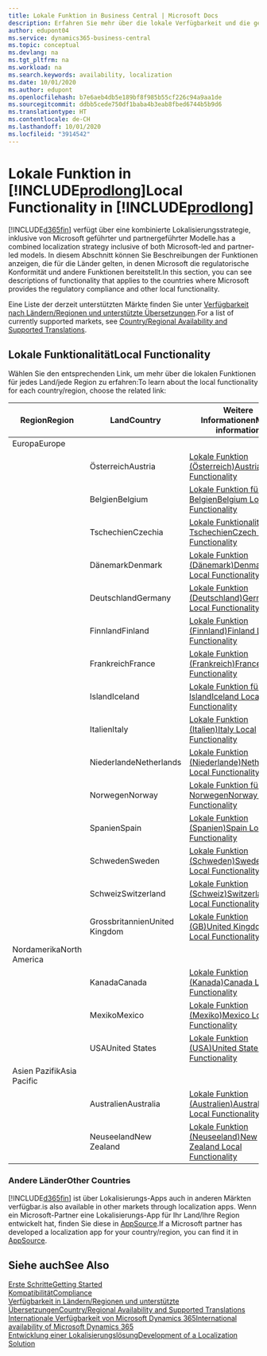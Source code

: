 ```yaml
---
title: Lokale Funktion in Business Central | Microsoft Docs
description: Erfahren Sie mehr über die lokale Verfügbarkeit und die gesetzliche Kompatibilität von Dynamics 365 Business Central.
author: edupont04
ms.service: dynamics365-business-central
ms.topic: conceptual
ms.devlang: na
ms.tgt_pltfrm: na
ms.workload: na
ms.search.keywords: availability, localization
ms.date: 10/01/2020
ms.author: edupont
ms.openlocfilehash: b7e6aeb4db5e189bf8f985b55cf226c94a9aa1de
ms.sourcegitcommit: ddbb5cede750df1baba4b3eab8fbed6744b5b9d6
ms.translationtype: HT
ms.contentlocale: de-CH
ms.lasthandoff: 10/01/2020
ms.locfileid: "3914542"
---
```

# <a name="local-functionality-in-prodlong"></a><span data-ttu-id="76bdf-103">Lokale Funktion in [!INCLUDE[prodlong](includes/prodlong.md)]</span><span class="sxs-lookup"><span data-stu-id="76bdf-103">Local Functionality in [!INCLUDE[prodlong](includes/prodlong.md)]</span></span>

[!INCLUDE[d365fin](includes/d365fin_md.md)] <span data-ttu-id="76bdf-104">verfügt über eine kombinierte Lokalisierungsstrategie, inklusive von Microsoft geführter und partnergeführter Modelle.</span><span class="sxs-lookup"><span data-stu-id="76bdf-104">has a combined localization strategy inclusive of both Microsoft-led and partner-led models.</span></span> <span data-ttu-id="76bdf-105">In diesem Abschnitt können Sie Beschreibungen der Funktionen anzeigen, die für die Länder gelten, in denen Microsoft die regulatorische Konformität und andere Funktionen bereitstellt.</span><span class="sxs-lookup"><span data-stu-id="76bdf-105">In this section, you can see descriptions of functionality that applies to the countries where Microsoft provides the regulatory compliance and other local functionality.</span></span>  

<span data-ttu-id="76bdf-106">Eine Liste der derzeit unterstützten Märkte finden Sie unter [Verfügbarkeit nach Ländern/Regionen und unterstützte Übersetzungen](/dynamics365/business-central/dev-itpro/compliance/apptest-countries-and-translations?toc=/dynamics365/business-central/toc.json).</span><span class="sxs-lookup"><span data-stu-id="76bdf-106">For a list of currently supported markets, see [Country/Regional Availability and Supported Translations](/dynamics365/business-central/dev-itpro/compliance/apptest-countries-and-translations?toc=/dynamics365/business-central/toc.json).</span></span>  

## <a name="local-functionality"></a><span data-ttu-id="76bdf-107">Lokale Funktionalität</span><span class="sxs-lookup"><span data-stu-id="76bdf-107">Local Functionality</span></span>

<span data-ttu-id="76bdf-108">Wählen Sie den entsprechenden Link, um mehr über die lokalen Funktionen für jedes Land/jede Region zu erfahren:</span><span class="sxs-lookup"><span data-stu-id="76bdf-108">To learn about the local functionality for each country/region, choose the related link:</span></span>

| <span data-ttu-id="76bdf-109">Region</span><span class="sxs-lookup"><span data-stu-id="76bdf-109">Region</span></span> | <span data-ttu-id="76bdf-110">Land</span><span class="sxs-lookup"><span data-stu-id="76bdf-110">Country</span></span> | <span data-ttu-id="76bdf-111">Weitere Informationen</span><span class="sxs-lookup"><span data-stu-id="76bdf-111">More information</span></span> |
| --- | --- |--- |
| <span data-ttu-id="76bdf-112">Europa</span><span class="sxs-lookup"><span data-stu-id="76bdf-112">Europe</span></span> |  | |
|        | <span data-ttu-id="76bdf-113">Österreich</span><span class="sxs-lookup"><span data-stu-id="76bdf-113">Austria</span></span> | [<span data-ttu-id="76bdf-114">Lokale Funktion (Österreich)</span><span class="sxs-lookup"><span data-stu-id="76bdf-114">Austria Local Functionality</span></span>](localfunctionality/austria/austria-local-functionality.md) |
|        | <span data-ttu-id="76bdf-115">Belgien</span><span class="sxs-lookup"><span data-stu-id="76bdf-115">Belgium</span></span> | [<span data-ttu-id="76bdf-116">Lokale Funktion für Belgien</span><span class="sxs-lookup"><span data-stu-id="76bdf-116">Belgium Local Functionality</span></span>](localfunctionality/belgium/belgium-local-functionality.md) |
|        | <span data-ttu-id="76bdf-117">Tschechien</span><span class="sxs-lookup"><span data-stu-id="76bdf-117">Czechia</span></span> | [<span data-ttu-id="76bdf-118">Lokale Funktionalität für Tschechien</span><span class="sxs-lookup"><span data-stu-id="76bdf-118">Czech Local Functionality</span></span>](localfunctionality/czech/czech-local-functionality.md) |
|        | <span data-ttu-id="76bdf-119">Dänemark</span><span class="sxs-lookup"><span data-stu-id="76bdf-119">Denmark</span></span> | [<span data-ttu-id="76bdf-120">Lokale Funktion (Dänemark)</span><span class="sxs-lookup"><span data-stu-id="76bdf-120">Denmark Local Functionality</span></span>](localfunctionality/denmark/denmark-local-functionality.md) |
|        | <span data-ttu-id="76bdf-121">Deutschland</span><span class="sxs-lookup"><span data-stu-id="76bdf-121">Germany</span></span> | [<span data-ttu-id="76bdf-122">Lokale Funktion (Deutschland)</span><span class="sxs-lookup"><span data-stu-id="76bdf-122">Germany Local Functionality</span></span>](localfunctionality/germany/germany-local-functionality.md) |
|        | <span data-ttu-id="76bdf-123">Finnland</span><span class="sxs-lookup"><span data-stu-id="76bdf-123">Finland</span></span> | [<span data-ttu-id="76bdf-124">Lokale Funktion (Finnland)</span><span class="sxs-lookup"><span data-stu-id="76bdf-124">Finland Local Functionality</span></span>](localfunctionality/finland/finland-local-functionality.md) |
|        | <span data-ttu-id="76bdf-125">Frankreich</span><span class="sxs-lookup"><span data-stu-id="76bdf-125">France</span></span> | [<span data-ttu-id="76bdf-126">Lokale Funktion (Frankreich)</span><span class="sxs-lookup"><span data-stu-id="76bdf-126">France Local Functionality</span></span>](localfunctionality/france/france-local-functionality.md) |
|        | <span data-ttu-id="76bdf-127">Island</span><span class="sxs-lookup"><span data-stu-id="76bdf-127">Iceland</span></span> | [<span data-ttu-id="76bdf-128">Lokale Funktion für Island</span><span class="sxs-lookup"><span data-stu-id="76bdf-128">Iceland Local Functionality</span></span>](localfunctionality/iceland/iceland-local-functionality.md) |
|        | <span data-ttu-id="76bdf-129">Italien</span><span class="sxs-lookup"><span data-stu-id="76bdf-129">Italy</span></span> | [<span data-ttu-id="76bdf-130">Lokale Funktion (Italien)</span><span class="sxs-lookup"><span data-stu-id="76bdf-130">Italy Local Functionality</span></span>](localfunctionality/italy/italy-local-functionality.md) |
|        | <span data-ttu-id="76bdf-131">Niederlande</span><span class="sxs-lookup"><span data-stu-id="76bdf-131">Netherlands</span></span> | [<span data-ttu-id="76bdf-132">Lokale Funktion (Niederlande)</span><span class="sxs-lookup"><span data-stu-id="76bdf-132">Netherlands Local Functionality</span></span>](localfunctionality/netherlands/netherlands-local-functionality.md) |
|        | <span data-ttu-id="76bdf-133">Norwegen</span><span class="sxs-lookup"><span data-stu-id="76bdf-133">Norway</span></span> | [<span data-ttu-id="76bdf-134">Lokale Funktion für Norwegen</span><span class="sxs-lookup"><span data-stu-id="76bdf-134">Norway Local Functionality</span></span>](localfunctionality/norway/norway-local-functionality.md) |
|        | <span data-ttu-id="76bdf-135">Spanien</span><span class="sxs-lookup"><span data-stu-id="76bdf-135">Spain</span></span> | [<span data-ttu-id="76bdf-136">Lokale Funktion (Spanien)</span><span class="sxs-lookup"><span data-stu-id="76bdf-136">Spain Local Functionality</span></span>](localfunctionality/spain/spain-local-functionality.md) |
|        | <span data-ttu-id="76bdf-137">Schweden</span><span class="sxs-lookup"><span data-stu-id="76bdf-137">Sweden</span></span> | [<span data-ttu-id="76bdf-138">Lokale Funktion (Schweden)</span><span class="sxs-lookup"><span data-stu-id="76bdf-138">Sweden Local Functionality</span></span>](localfunctionality/sweden/sweden-local-functionality.md) |
|        | <span data-ttu-id="76bdf-139">Schweiz</span><span class="sxs-lookup"><span data-stu-id="76bdf-139">Switzerland</span></span> | [<span data-ttu-id="76bdf-140">Lokale Funktion (Schweiz)</span><span class="sxs-lookup"><span data-stu-id="76bdf-140">Switzerland Local Functionality</span></span>](localfunctionality/switzerland/switzerland-local-functionality.md) |
|        | <span data-ttu-id="76bdf-141">Grossbritannien</span><span class="sxs-lookup"><span data-stu-id="76bdf-141">United Kingdom</span></span> | [<span data-ttu-id="76bdf-142">Lokale Funktion (GB)</span><span class="sxs-lookup"><span data-stu-id="76bdf-142">United Kingdom Local Functionality</span></span>](localfunctionality/unitedkingdom/united-kingdom-local-functionality.md) |
| <span data-ttu-id="76bdf-143">Nordamerika</span><span class="sxs-lookup"><span data-stu-id="76bdf-143">North America</span></span> |       |  |
|        | <span data-ttu-id="76bdf-144">Kanada</span><span class="sxs-lookup"><span data-stu-id="76bdf-144">Canada</span></span>|[<span data-ttu-id="76bdf-145">Lokale Funktion (Kanada)</span><span class="sxs-lookup"><span data-stu-id="76bdf-145">Canada Local Functionality</span></span>](localfunctionality/canada/canada-local-functionality.md) |
|        | <span data-ttu-id="76bdf-146">Mexiko</span><span class="sxs-lookup"><span data-stu-id="76bdf-146">Mexico</span></span> | [<span data-ttu-id="76bdf-147">Lokale Funktion (Mexiko)</span><span class="sxs-lookup"><span data-stu-id="76bdf-147">Mexico Local Functionality</span></span>](localfunctionality/mexico/mexico-local-functionality.md) |
|        | <span data-ttu-id="76bdf-148">USA</span><span class="sxs-lookup"><span data-stu-id="76bdf-148">United States</span></span>|[<span data-ttu-id="76bdf-149">Lokale Funktion (USA)</span><span class="sxs-lookup"><span data-stu-id="76bdf-149">United States Local Functionality</span></span>](localfunctionality/unitedstates/united-states-local-functionality.md) |
| <span data-ttu-id="76bdf-150">Asien Pazifik</span><span class="sxs-lookup"><span data-stu-id="76bdf-150">Asia Pacific</span></span> |       |  |
|        | <span data-ttu-id="76bdf-151">Australien</span><span class="sxs-lookup"><span data-stu-id="76bdf-151">Australia</span></span> | [<span data-ttu-id="76bdf-152">Lokale Funktion (Australien)</span><span class="sxs-lookup"><span data-stu-id="76bdf-152">Australia Local Functionality</span></span>](localfunctionality/australia/australia-local-functionality.md) |
|        | <span data-ttu-id="76bdf-153">Neuseeland</span><span class="sxs-lookup"><span data-stu-id="76bdf-153">New Zealand</span></span> | [<span data-ttu-id="76bdf-154">Lokale Funktion (Neuseeland)</span><span class="sxs-lookup"><span data-stu-id="76bdf-154">New Zealand Local Functionality</span></span>](localfunctionality/newzealand/new-zealand-local-functionality.md) |

### <a name="other-countries"></a><span data-ttu-id="76bdf-155">Andere Länder</span><span class="sxs-lookup"><span data-stu-id="76bdf-155">Other Countries</span></span>

[!INCLUDE[d365fin](includes/d365fin_md.md)] <span data-ttu-id="76bdf-156">ist über Lokalisierungs-Apps auch in anderen Märkten verfügbar.</span><span class="sxs-lookup"><span data-stu-id="76bdf-156">is also available in other markets through localization apps.</span></span> <span data-ttu-id="76bdf-157">Wenn ein Microsoft-Partner eine Lokalisierungs-App für Ihr Land/Ihre Region entwickelt hat, finden Sie diese in [AppSource](https://go.microsoft.com/fwlink/?linkid=2081646).</span><span class="sxs-lookup"><span data-stu-id="76bdf-157">If a Microsoft partner has developed a localization app for your country/region, you can find it in [AppSource](https://go.microsoft.com/fwlink/?linkid=2081646).</span></span>

## <a name="see-also"></a><span data-ttu-id="76bdf-158">Siehe auch</span><span class="sxs-lookup"><span data-stu-id="76bdf-158">See Also</span></span>

[<span data-ttu-id="76bdf-159">Erste Schritte</span><span class="sxs-lookup"><span data-stu-id="76bdf-159">Getting Started</span></span>](product-get-started.md)  
[<span data-ttu-id="76bdf-160">Kompatibilität</span><span class="sxs-lookup"><span data-stu-id="76bdf-160">Compliance</span></span>](compliance/compliance-overview.md)  
[<span data-ttu-id="76bdf-161">Verfügbarkeit in Ländern/Regionen und unterstützte Übersetzungen</span><span class="sxs-lookup"><span data-stu-id="76bdf-161">Country/Regional Availability and Supported Translations</span></span>](/dynamics365/business-central/dev-itpro/compliance/apptest-countries-and-translations?toc=/dynamics365/business-central/toc.json)  
[<span data-ttu-id="76bdf-162">Internationale Verfügbarkeit von Microsoft Dynamics 365</span><span class="sxs-lookup"><span data-stu-id="76bdf-162">International availability of Microsoft Dynamics 365</span></span>](/dynamics365/get-started/availability)  
[<span data-ttu-id="76bdf-163">Entwicklung einer Lokalisierungslösung</span><span class="sxs-lookup"><span data-stu-id="76bdf-163">Development of a Localization Solution</span></span>](/dynamics365/business-central/dev-itpro/developer/readiness/readiness-develop-localization)  
